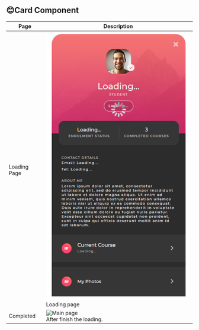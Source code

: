 ## 😊Card Component

| Page         | Description                                                              |
| ------------ | ------------------------------------------------------------------------ |
| Loading Page | ![Loading page](readme_img/loading_image.png)<br>Loading page            |
| Completed    | ![Main page](readme_img/)<br>After finish the loading. |
